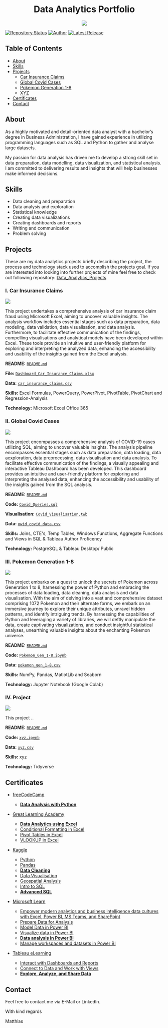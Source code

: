 <div align='center'>
  <h1>Data Analytics Portfolio</h1>
  <img src="https://raw.githubusercontent.com/blackcrowX/blackcrowX.github.io/main/images/background_hongkong_black_blur_logo_header.png"/>
</div>

[![Repository Status](https://img.shields.io/badge/Repository%20Status-Maintained-dark%20green.svg)](https://github.com/blackcrowX/Data_Analytics_Portfolio/)
[![Author](https://img.shields.io/badge/Author-blackcrowX-blue.svg)](https://github.com/blackcrowX)
[![Latest Release](https://img.shields.io/badge/Latest%20Release-31%20May%202023-yellow.svg)](https://github.com/blackcrowX/Data_Analytics_Portfolio/commit/master)

## Table of Contents
- [About](https://github.com/blackcrowX/Data_Analytics_Portfolio/blob/main/README.md#about)
- [Skills](https://github.com/blackcrowX/Data_Analytics_Portfolio/blob/main/README.md#skills)
- [Projects](https://github.com/blackcrowX/Data_Analytics_Portfolio/blob/main/README.md#Projects)
  - [Car Insurance Claims](https://github.com/blackcrowX/Data_Analytics_Portfolio/blob/main/Project_I)
  - [Global Covid Cases](https://github.com/blackcrowX/Data_Analytics_Portfolio/blob/main/Project_II)
  - [Pokemon Generation 1-8](https://github.com/blackcrowX/Data_Analytics_Portfolio/blob/main/Project_III)
  - [XYZ](https://github.com/blackcrowX/Data_Analytics_Portfolio/blob/main/Project_IV)
- [Certificates](https://github.com/blackcrowX/Data_Analytics_Portfolio/blob/main/README.md#certificates)
- [Contact](https://github.com/blackcrowX/Data_Analytics_Portfolio/blob/main/README.md#contact)

## About

As a highly motivated and detail-oriented data analyst with a bachelor’s degree in Business Administration, I have gained experience in utilizing programming languages such as SQL and Python to gather and analyse large datasets. 

My passion for data analysis has driven me to develop a strong skill set in data preparation, data modelling, data visualization, and statistical analysis. I am committed to delivering results and insights that will help businesses make informed decisions.

## Skills

- Data cleaning and preparation
- Data analysis and exploration
- Statistical knowledge
- Creating data visualizations
- Creating dashboards and reports
- Writing and communication
- Problem solving

## Projects
These are my data analytics projects briefly describing the project, the process and technology stack used to accomplish the projects goal. If you are interested into looking into further projects of mine feel free to check out following repository: [Data_Analytics_Projects](https://github.com/blackcrowX/Data_Analytics_Projects)

### I. Car Insurance Claims

<img src="https://raw.githubusercontent.com/blackcrowX/blackcrowX.github.io/main/images/project_I/screenshot_0.jpg"/>

This project undertakes a comprehensive analysis of car insurance claim fraud using Microsoft Excel, aiming to uncover valuable insights. The analysis workflow includes essential stages such as data preparation, data modeling, data validation, data visualisation, and data analysis. Furthermore, to facilitate effective communication of the findings, compelling visualisations and analytical models have been developed within Excel. These tools provide an intuitive and user-friendly platform for exploring and interpreting the analyzed data, enhancing the accessibility and usability of the insights gained from the Excel analysis.

**README:** [`README.md`](https://github.com/blackcrowX/Data_Analytics_Portfolio/blob/main/Project_I)

**File:** [`Dashboard_Car_Insurance_Claims.xlsx`](https://github.com/blackcrowX/Data_Analytics_Portfolio/blob/main/Project_I/Dashboard_Car_Insurance_Claims.xlsx)

**Data:** [`car_insurance_claims.csv`](https://github.com/blackcrowX/Data_Analytics_Portfolio/blob/main/Project_I/car_insurance_claims.csv)

**Skills:** Excel Formulas, PowerQuery, PowerPivot, PivotTable, PivotChart and Regression-Analysis 

**Technology:** Microsoft Excel Office 365

### II. Global Covid Cases

<img src="https://raw.githubusercontent.com/blackcrowX/blackcrowX.github.io/main/images/project_II/screenshot_0.png"/>

This project encompasses a comprehensive analysis of COVID-19 cases utilizing SQL, aiming to uncover valuable insights. The analysis pipeline encompasses essential stages such as data preparation, data loading, data aexploration, data preprocessing, data visualisation and data analysis. To facilitate effective communication of the findings, a visually appealing and interactive Tableau Dashboard has been developed. This dashboard provides an intuitive and user-friendly platform for exploring and interpreting the analysed data, enhancing the accessibility and usability of the insights gained from the SQL analysis.

**README:** [`README.md`](https://github.com/blackcrowX/Data_Analytics_Portfolio/blob/main/Project_II)

**Code:** [`Covid_Queries.sql`](https://github.com/blackcrowX/Data_Analytics_Portfolio/blob/main/Project_II/Covid_Queries.sql)

**Visualisation:** [`Covid_Visualisation.twb`](https://github.com/blackcrowX/Data_Analytics_Portfolio/blob/main/Project_II/Covid_Visualisation.twb)

**Data:** [`owid_covid_data.csv`](https://github.com/owid/covid-19-data/blob/master/public/data/owid-covid-data.csv)

**Skills:**  Joins, CTE's, Temp Tables, Windows Functions, Aggregate Functions and Views in SQL & Tableau Author Proficency

**Technology:** PostgreSQL & Tableau Desktop/ Public

### III. Pokemon Generation 1-8

<img src="https://raw.githubusercontent.com/blackcrowX/blackcrowX.github.io/main/images/project_III/Screenshot_0.png"/>

This project embarks on a quest to unlock the secrets of Pokemon across Generation 1 to 8, harnessing the power of Python and embracing the processes of data loading, data cleaning, data analysis and data visualisation. With the aim of delving into a vast and comprehensive dataset comprising 1072 Pokemon and their alternate forms, we embark on an immersive journey to explore their unique attributes, unravel hidden patterns, and identify intriguing trends. By harnessing the capabilities of Python and leveraging a variety of libraries, we will deftly manipulate the data, create captivating visualizations, and conduct insightful statistical analyses, unearthing valuable insights about the enchanting Pokemon universe.

**README:** [`README.md`](https://github.com/blackcrowX/Data_Analytics_Portfolio/blob/main/Project_III)

**Code:** [`Pokemon_Gen_1-8.ipynb`](https://github.com/blackcrowX/Data_Analytics_Portfolio/blob/main/Project_III/Pokemon_Gen_1-8.ipynb)

**Data:** [`pokemon_gen_1-8.csv`](https://github.com/blackcrowX/Data_Analytics_Portfolio/blob/main/Project_III/pokemon_gen_1-8.csv)

**Skills:**  NumPy, Pandas, MatlotLib and Seaborn

**Technology:** Jupyter Notebook (Google Colab)

### IV. Project 

<img src="https://raw.githubusercontent.com/blackcrowX/blackcrowX.github.io/main/images/project_IV"/>

This project ..

**README:** [`README.md`](https://github.com/blackcrowX/Data_Analytics_Portfolio/blob/main/Project_IV)

**Code:** [`xyz.ipynb`](https://github.com/blackcrowX/Data_Analytics_Portfolio/blob/main/Project_IV/xyz.ipynb)

**Data:** [`xyz.csv`](https://github.com/blackcrowX/Data_Analytics_Portfolio/blob/main/Project_IV/xyz.csv)

**Skills:**  xyz

**Technology:** Tidyverse

## Certificates

- [freeCodeCamp](https://www.freecodecamp.org/)
  - [**Data Analysis with Python**](https://drive.google.com/file/d/19ypqfgxTY2jiYo4Ex2E-TOMUkCM2D6b5/view?usp=sharing)

- [Great Learning Academy](https://olympus.mygreatlearning.com/)
  - [**Data Analytics using Excel**](https://drive.google.com/file/d/12xxR2fRpDe17754HfvHfznMdAlEWJ7w_/view?usp=sharing)
  - [Conditional Formatting in Excel](https://drive.google.com/file/d/1KAyAKEgiWav0HJ-Ld6T3U-qL6TXTDs7h/view?usp=sharing)
  - [Pivot Tables in Excel](https://drive.google.com/file/d/1VYBr6bJGWtPlEC3ez8zX-Ox2LnXR5h8d/view?usp=sharing)
  - [VLOOKUP in Excel](https://drive.google.com/file/d/1BGLX3ggja9aw4KkNotXZ-J9Nsm3pLXwE/view?usp=sharing)

- [Kaggle](https://www.kaggle.com/learn)
  - [Python](https://drive.google.com/file/d/1bjLL5KQW5mhoCssiieLc6o3UiZlWSgvZ/view?usp=sharing)
  - [Pandas](https://drive.google.com/file/d/1_f-nrECmFXzFkyCggpNgnvXRtvNp8cTs/view?usp=sharing)
  - [**Data Cleaning**](https://drive.google.com/file/d/1Decrj1EYXereU86odjVACyGam25ogXRC/view?usp=sharing)
  - [Data Visualisation](https://drive.google.com/file/d/1QRFsv8aJP2JclFOHUCaxcf0WphUjZ_9Y/view?usp=sharing)
  - [Geospatial Analysis](https://drive.google.com/file/d/1-RYQMRWOChjw6w8O8VSU8uggTddS8S3r/view?usp=sharing)
  - [Intro to SQL](https://drive.google.com/file/d/10OjlVjPYCZNBJokupasryf9FYWiRzMp2/view?usp=sharing)
  - [**Advanced SQL**](https://drive.google.com/file/d/1qgN8Kpyg9EZq9FrRviwgU6r8mX_vOXiP/view?usp=sharing)

- [Microsoft Learn](https://learn.microsoft.com/en-gb/training/)
  - [Empower modern analytics and business intelligence data cultures with Excel, Power BI, MS Teams, and SharePoint](https://drive.google.com/file/d/1pzafiQmcQG-C5ma76bCJY7CqaJm8eupQ/view?usp=sharing)
  - [Prepare Data for Analysis](https://drive.google.com/file/d/1MgqCMepoWdivyLRF6EMntMsLuT01AGWS/view?usp=sharing)
  - [Model Data in Power BI](https://drive.google.com/file/d/1vld4_TxnWxYwMJB9hNxeD_OWrFlJtrsl/view?usp=sharing)
  - [Visualize data in Power BI](https://drive.google.com/file/d/1QCztrZXhNJNz7wQ5dfO-CWhwhsiE0Yzd/view?usp=sharing)
  - [**Data analysis in Power BI**](https://drive.google.com/file/d/1VubgIDkCOHYvJ0eYLfbgrD_J_CiQOpH6/view?usp=sharing)
  - [Manage workspaces and datasets in Power BI](https://drive.google.com/file/d/1RYTKPNs4eJlV58vLExs95OByUrdoexCk/view?usp=sharing)
 
- [Tableau eLearning](https://elearning-samples.tableau.com/)
  - [Interact with Dashboards and Reports](https://www.credly.com/badges/49c55edf-b0ab-4068-aa22-4266dd0b6df6)
  - [Connect to Data and Work with Views](https://www.credly.com/badges/b29245da-649d-4655-9096-678b8dba3953)
  - [**Explore, Analyze, and Share Data**](https://www.credly.com/badges/b29245da-649d-4655-9096-678b8dba3953)

## Contact

Feel free to contact me via E-Mail or LinkedIn.

With kind regards

Matthias
